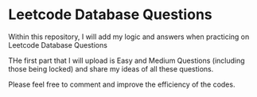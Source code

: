 # Leetcode Database Questions

Within this repository, I will add my logic and answers when practicing on Leetcode Database Questions 

THe first part that I will upload is Easy and Medium Questions (including those being locked) and share my ideas of all these questions. 

Please feel free to comment and improve the efficiency of the codes.
